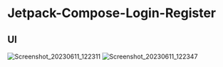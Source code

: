 # Jetpack-Compose-Login-Register
## UI 
![Screenshot_20230611_122311](https://github.com/offfahad/Jetpack-Compose-Login-Register/assets/19569802/bc975f59-3814-4678-af0f-5af06ce18518)
![Screenshot_20230611_122347](https://github.com/offfahad/Jetpack-Compose-Login-Register/assets/19569802/609dff1e-14c3-4683-80d4-37b2eef7d9b0)
